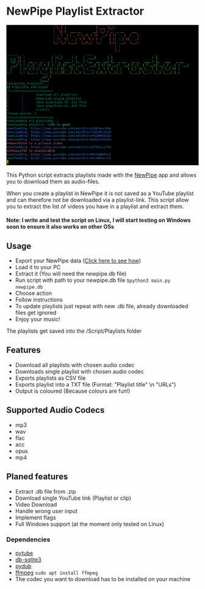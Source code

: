 # NewPipe Playlist Extractor

![NewPipe Playlist Extractor](/Screenshots/Screenshot_Extractor.png)

This Python script extracts playlists made with the [NewPipe](https://newpipe.net/) app and allows you to download them as  audio-files. 

When you create a playlist in NewPipe it is not saved as a YouTube playlist and can therefore not be downloaded via a playlist-link. This script allow you to extract the list of videos you have in a playlist and extract them. 

#### Note: I write and test the script on Linux, I will start testing on Windows soon to ensure it also works on other OSs

## Usage
- Export your NewPipe data ([Click here to see how](https://newpipe.net/FAQ/tutorials/import-export-data/))
- Load it to your PC
- Extract it (You will need the newpipe.db file)
- Run script with path to your newpipe.db file ``$python3 main.py newpipe.db``
- Choose action
- Follow instructions
- To update playlists just repeat with new .db file, already downloaded files get ignored
- Enjoy your music!

The playlists get saved into the /Script/Playlists folder

## Features
- Download all playlists with chosen audio codec
- Downloads single playlist with chosen audio codec
- Exports playlists as CSV file
- Exports playlist into a TXT file (Format: "Playlist title" \n "URLs")
- Output is coloured (Because colours are fun!)

## Supported Audio Codecs
- mp3
- wav
- flac
- acc
- opus
- mp4

## Planed features
- Extract .db file from .zip
- Download single YouTube link (Playlist or clip)
- Video Download
- Handle wrong user input
- Implement flags
- Full Windows support (at the moment only tested on Linux)

### Dependencies
- [pytube](https://pypi.org/project/pytube/)
- [db-sqlite3](https://pypi.org/project/db-sqlite3/)
- [pydub](https://pypi.org/project/pydub/)
- [ffmpeg](https://ffmpeg.org/) ``sudo apt install ffmpeg``
- The codec you want to download has to be  installed on your machine
